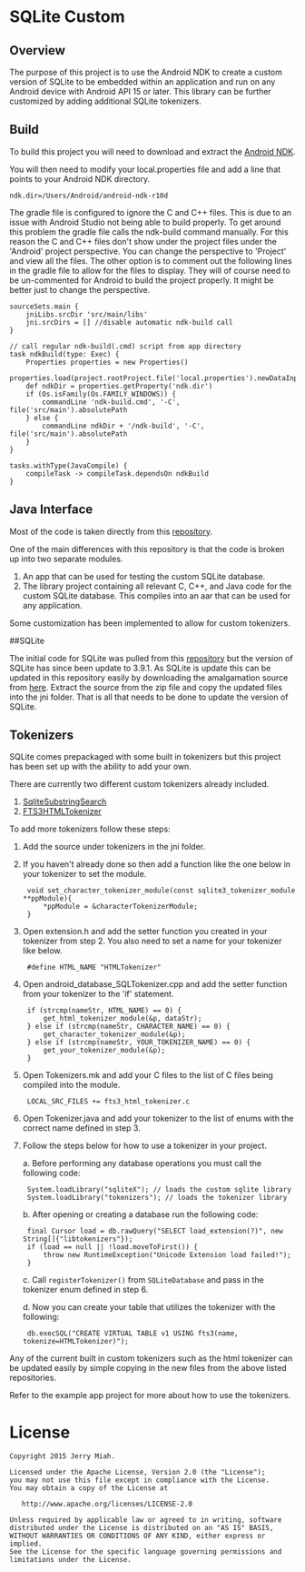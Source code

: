 # SQLite Custom

## Overview

The purpose of this project is to use the Android NDK to create a custom version of SQLite to be embedded within an application and run on any Android device with Android API 15 or later.
This library can be further customized by adding additional SQLite tokenizers.

## Build

To build this project you will need to download and extract the [Android NDK](https://developer.android.com/tools/sdk/ndk/index.html "Title").

You will then need to modify your local.properties file and add a line that points to your Android NDK directory.

`ndk.dir=/Users/Android/android-ndk-r10d`

The gradle file is configured to ignore the C and C++ files. This is due to an issue with Android Studio not being able to build properly. 
To get around this problem the gradle file calls the ndk-build command manually. For this reason the C and C++ files don't show under the project files under the 'Android' project perspective.
You can change the perspective to 'Project' and view all the files. The other option is to comment out the following lines in the gradle file to allow for the files to display. They will of course need to be un-commented for Android to build the project properly. It might be better just to change the perspective.
        
    sourceSets.main {
        jniLibs.srcDir 'src/main/libs'
        jni.srcDirs = [] //disable automatic ndk-build call
    }

    // call regular ndk-build(.cmd) script from app directory
    task ndkBuild(type: Exec) {
        Properties properties = new Properties()
        properties.load(project.rootProject.file('local.properties').newDataInputStream())
        def ndkDir = properties.getProperty('ndk.dir')
        if (Os.isFamily(Os.FAMILY_WINDOWS)) {
            commandLine 'ndk-build.cmd', '-C', file('src/main').absolutePath
        } else {
            commandLine ndkDir + '/ndk-build', '-C', file('src/main').absolutePath
        }
    }

    tasks.withType(JavaCompile) {
        compileTask -> compileTask.dependsOn ndkBuild
    }

## Java Interface

Most of the code is taken directly from this [repository](http://www.sqlite.org/android/tree?ci=api-level-15 "Title").

One of the main differences with this repository is that the code is broken up into two separate modules.

1. An app that can be used for testing the custom SQLite database.
2. The library project containing all relevant C, C++, and Java code for the custom SQLite database. This compiles into an aar that can be used for any application.

Some customization has been implemented to allow for custom tokenizers. 

##SQLite

The initial code for SQLite was pulled from this [repository](http://www.sqlite.org/android/tree?ci=api-level-15 "Title") but the version of SQLite has since been update to 3.9.1.
As SQLite is update this can be updated in this repository easily by downloading the amalgamation source from [here](http://www.sqlite.org/download.html "Title"). 
Extract the source from the zip file and copy the updated files into the jni folder. That is all that needs to be done to update the version of SQLite.

## Tokenizers

SQLite comes prepackaged with some built in tokenizers but this project has been set up with the ability to add your own. 

There are currently two different custom tokenizers already included.

1. [SqliteSubstringSearch](https://github.com/haifengkao/SqliteSubstringSearch "Title")
2. [FTS3HTMLTokenizer](https://github.com/stephanheilner/FTS3HTMLTokenizer "Title")

To add more tokenizers follow these steps:

1. Add the source under tokenizers in the jni folder.
2. If you haven't already done so then add a function like the one below in your tokenizer to set the module.

        void set_character_tokenizer_module(const sqlite3_tokenizer_module **ppModule){
            *ppModule = &characterTokenizerModule;
        }
    
3. Open extension.h and add the setter function you created in your tokenizer from step 2. You also need to set a name for your tokenizer like below.
   
        #define HTML_NAME "HTMLTokenizer"
        
4. Open android_database_SQLTokenizer.cpp and add the setter function from your tokenizer to the 'if' statement.

        if (strcmp(nameStr, HTML_NAME) == 0) {
            get_html_tokenizer_module(&p, dataStr);
        } else if (strcmp(nameStr, CHARACTER_NAME) == 0) {
            get_character_tokenizer_module(&p);
        } else if (strcmp(nameStr, YOUR_TOKENIZER_NAME) == 0) {
            get_your_tokenizer_module(&p);
        }   
   
5. Open Tokenizers.mk and add your C files to the list of C files being compiled into the module.

        LOCAL_SRC_FILES += fts3_html_tokenizer.c

6. Open Tokenizer.java and add your tokenizer to the list of enums with the correct name defined in step 3.

7. Follow the steps below for how to use a tokenizer in your project.

    a. Before performing any database operations you must call the following code:
        
        System.loadLibrary("sqliteX"); // loads the custom sqlite library
        System.loadLibrary("tokenizers"); // loads the tokenizer library
        
    b. After opening or creating a database run the following code:
    
        final Cursor load = db.rawQuery("SELECT load_extension(?)", new String[]{"libtokenizers"});
        if (load == null || !load.moveToFirst()) {
            throw new RuntimeException("Unicode Extension load failed!");
        }
       
    c. Call `registerTokenizer()` from `SQLiteDatabase` and pass in the tokenizer enum defined in step 6.
        
    d. Now you can create your table that utilizes the tokenizer with the following:
    
        db.execSQL("CREATE VIRTUAL TABLE v1 USING fts3(name, tokenize=HTMLTokenizer)");
        
          

Any of the current built in custom tokenizers such as the html tokenizer can be updated easily by simple copying in the new files from the above listed repositories.

Refer to the example app project for more about how to use the tokenizers. 


License
=======

    Copyright 2015 Jerry Miah.

    Licensed under the Apache License, Version 2.0 (the "License");
    you may not use this file except in compliance with the License.
    You may obtain a copy of the License at

       http://www.apache.org/licenses/LICENSE-2.0

    Unless required by applicable law or agreed to in writing, software
    distributed under the License is distributed on an "AS IS" BASIS,
    WITHOUT WARRANTIES OR CONDITIONS OF ANY KIND, either express or implied.
    See the License for the specific language governing permissions and
    limitations under the License.




   